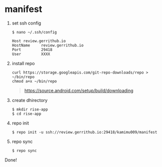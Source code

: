 # manifest

1. set ssh config

    ```shell
    $ nano ~/.ssh/config
    
    Host review.gerrithub.io
    HostName     review.gerrithub.io
    Port         29418
    User         XXXX
    ```
1. install repo

    ```shell
    curl https://storage.googleapis.com/git-repo-downloads/repo > ~/bin/repo
    chmod a+x ~/bin/repo
    ```
    > https://source.android.com/setup/build/downloading  
1. create dhirectory

    ```shell
    $ mkdir rise-app
    $ cd rise-app
    ```
1. repo init

    ```shell
    $ repo init -u ssh://review.gerrithub.io:29418/kamimu009/manifest
    ```
1. repo sync

    ```shell
    $ repo sync
    ```

Done!
